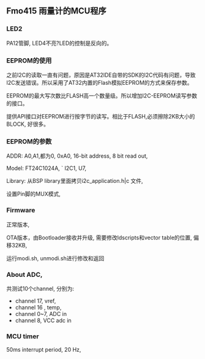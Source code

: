 ## Fmo415 雨量计的MCU程序

### LED2
PA12管脚, LED4不亮?LED的控制是反向的。


### EEPROM的使用
之前I2C的读取一直有问题，原因是AT32IDE自带的SDK的I2C代码有问题，导致I2C发送错误。所以采用了AT32内置的Flash模拟EEPROM的方式来保存参数。

EEPROM的最大写次数比FLASH高一个数量级。所以增加I2C-EEPROM读写参数的接口。

提供API接口对EEPROM进行按字节的读写。相比于FLASH,必须擦除2KB大小的BLOCK, 好很多。

### EEPROM的参数
ADDR: A0,A1,都为0, 0xA0, 16-bit address, 8 bit read out, 

Model: FT24C1024A,
`
I2C1, U7, 

Library: 从BSP library里面拷贝i2c_application.h|c 文件,

设置Pin脚的MUX模式,


### Firmware
正常版本,

OTA版本，由Bootloader接收并升级, 需要修改ldscripts和vector table的位置, 偏移32KB,

运行modi.sh, unmodi.sh进行修改和返回

### About ADC,
共测试10个channel, 分别为:

- channel 17, vref,
- channel 16 , temp,
- channel 0~7, ADC in
- channel 8, VCC adc in

### MCU timer
50ms interrupt period, 20 Hz, 


